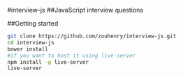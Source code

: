 #interview-js
##JavaScript interview questions

##Getting started

```bash
git clone https://github.com/zouhenry/interview-js.git
cd interview-js
bower install
#if you want to host it using live-server
npm install -g live-server
live-server
```